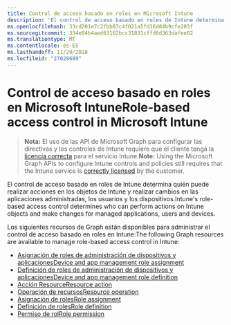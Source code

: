 ```yaml
---
title: Control de acceso basado en roles en Microsoft Intune
description: 'El control de acceso basado en roles de Intune determina quién puede realizar acciones en los objetos de Intune y realizar cambios en las aplicaciones administradas, los usuarios y los dispositivos.   '
ms.openlocfilehash: 33cd201e7c2fbb83c4f021a5fd16d84b9cfe203f
ms.sourcegitcommit: 334e84b4aed63162bcc31831cffd6d363dafee02
ms.translationtype: MT
ms.contentlocale: es-ES
ms.lasthandoff: 11/29/2018
ms.locfileid: "27028689"
---
```

# <a name="role-based-access-control-in-microsoft-intune"></a><span data-ttu-id="7e67f-103">Control de acceso basado en roles en Microsoft Intune</span><span class="sxs-lookup"><span data-stu-id="7e67f-103">Role-based access control in Microsoft Intune</span></span>

> <span data-ttu-id="7e67f-104">**Nota:** El uso de las API de Microsoft Graph para configurar las directivas y los controles de Intune requiere que el cliente tenga la [licencia correcta](https://www.microsoft.com/en-us/cloud-platform/microsoft-intune-pricing) para el servicio Intune.</span><span class="sxs-lookup"><span data-stu-id="7e67f-104">**Note:** Using the Microsoft Graph APIs to configure Intune controls and policies still requires that the Intune service is [correctly licensed](https://www.microsoft.com/en-us/cloud-platform/microsoft-intune-pricing) by the customer.</span></span>

<span data-ttu-id="7e67f-105">El control de acceso basado en roles de Intune determina quién puede realizar acciones en los objetos de Intune y realizar cambios en las aplicaciones administradas, los usuarios y los dispositivos.</span><span class="sxs-lookup"><span data-stu-id="7e67f-105">Intune's role-based access control determines who can perform actions on Intune objects and make changes for managed applications, users and devices.</span></span>   

<span data-ttu-id="7e67f-106">Los siguientes recursos de Graph están disponibles para administrar el control de acceso basado en roles en Intune:</span><span class="sxs-lookup"><span data-stu-id="7e67f-106">The following Graph resources are available to manage role-based access control in Intune:</span></span>  

- [<span data-ttu-id="7e67f-107">Asignación de roles de administración de dispositivos y aplicaciones</span><span class="sxs-lookup"><span data-stu-id="7e67f-107">Device and app management role assignment</span></span>](intune-rbac-deviceandappmanagementroleassignment.md)
- [<span data-ttu-id="7e67f-108">Definición de roles de administración de dispositivos y aplicaciones</span><span class="sxs-lookup"><span data-stu-id="7e67f-108">Device and app management role definition</span></span>](intune-rbac-deviceandappmanagementroledefinition.md)
- [<span data-ttu-id="7e67f-109">Acción Resource</span><span class="sxs-lookup"><span data-stu-id="7e67f-109">Resource action</span></span>](intune-rbac-resourceaction.md)
- [<span data-ttu-id="7e67f-110">Operación de recursos</span><span class="sxs-lookup"><span data-stu-id="7e67f-110">Resource operation</span></span>](intune-rbac-resourceoperation.md)
- [<span data-ttu-id="7e67f-111">Asignación de roles</span><span class="sxs-lookup"><span data-stu-id="7e67f-111">Role assignment</span></span>](intune-rbac-roleassignment.md)
- [<span data-ttu-id="7e67f-112">Definición de roles</span><span class="sxs-lookup"><span data-stu-id="7e67f-112">Role definition</span></span>](intune-rbac-roledefinition.md)
- [<span data-ttu-id="7e67f-113">Permiso de rol</span><span class="sxs-lookup"><span data-stu-id="7e67f-113">Role permission</span></span>](intune-rbac-rolepermission.md)
